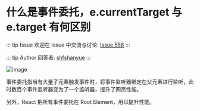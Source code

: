 # 什么是事件委托，e.currentTarget 与 e.target 有何区别



::: tip Issue 
 欢迎在 Issue 中交流与讨论: [Issue 558](https://github.com/shfshanyue/Daily-Question/issues/558) 
:::

::: tip Author 
回答者: [shfshanyue](https://github.com/shfshanyue) 
:::

![image](https://user-images.githubusercontent.com/13389461/120127876-31b39b00-c1f3-11eb-8297-ca155f3b4562.png)

事件委托指当有大量子元素触发事件时，将事件监听器绑定在父元素进行监听，此时数百个事件监听器变为了一个监听器，提升了网页性能。

另外，React 把所有事件委托在 Root Element，用以提升性能。
